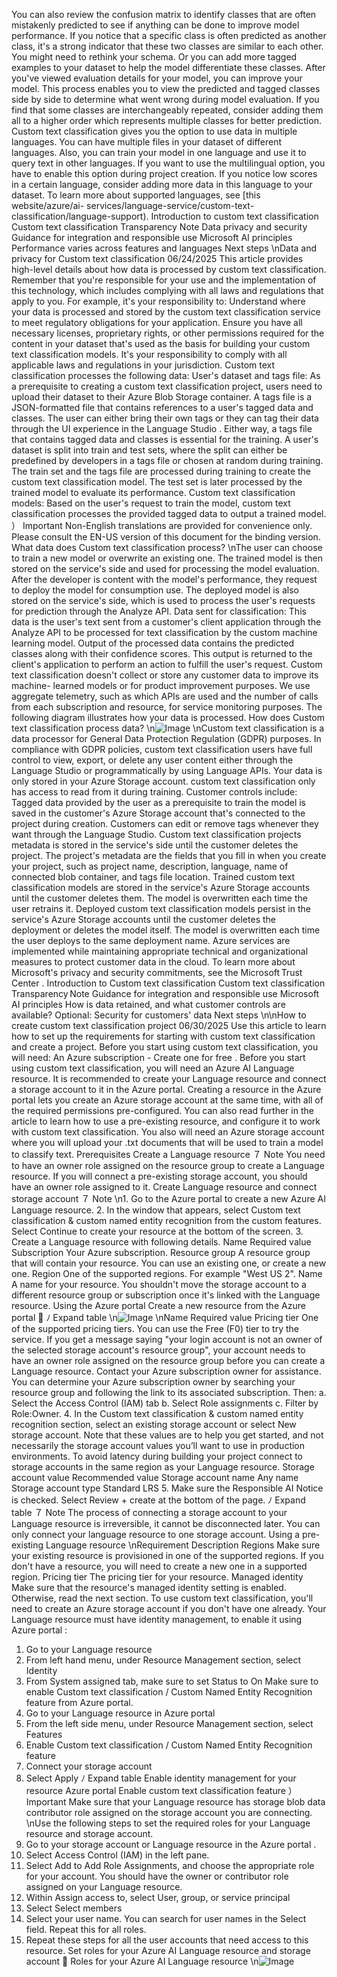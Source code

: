 You can also review the confusion matrix to identify classes that are often mistakenly predicted
to see if anything can be done to improve model performance. If you notice that a specific
class is often predicted as another class, it's a strong indicator that these two classes are similar
to each other. You might need to rethink your schema. Or you can add more tagged examples
to your dataset to help the model differentiate these classes.
After you've viewed evaluation details for your model, you can improve your model. This
process enables you to view the predicted and tagged classes side by side to determine what
went wrong during model evaluation. If you find that some classes are interchangeably
repeated, consider adding them all to a higher order which represents multiple classes for
better prediction.
Custom text classification gives you the option to use data in multiple languages. You can have
multiple files in your dataset of different languages. Also, you can train your model in one
language and use it to query text in other languages. If you want to use the multilingual
option, you have to enable this option during project creation.
If you notice low scores in a certain language, consider adding more data in this language to
your dataset. To learn more about supported languages, see [this website/azure/ai-
services/language-service/custom-text-classification/language-support).
Introduction to custom text classification
Custom text classification Transparency Note
Data privacy and security
Guidance for integration and responsible use
Microsoft AI principles
Performance varies across features and languages
Next steps
\nData and privacy for Custom text
classification
06/24/2025
This article provides high-level details about how data is processed by custom text
classification. Remember that you're responsible for your use and the implementation of this
technology, which includes complying with all laws and regulations that apply to you. For
example, it's your responsibility to:
Understand where your data is processed and stored by the custom text classification
service to meet regulatory obligations for your application.
Ensure you have all necessary licenses, proprietary rights, or other permissions required
for the content in your dataset that's used as the basis for building your custom text
classification models.
It's your responsibility to comply with all applicable laws and regulations in your jurisdiction.
Custom text classification processes the following data:
User's dataset and tags file: As a prerequisite to creating a custom text classification
project, users need to upload their dataset to their Azure Blob Storage container. A tags
file is a JSON-formatted file that contains references to a user's tagged data and classes.
The user can either bring their own tags or they can tag their data through the UI
experience in the Language Studio
. Either way, a tags file that contains tagged data and
classes is essential for the training.
A user's dataset is split into train and test sets, where the split can either be predefined by
developers in a tags file or chosen at random during training. The train set and the tags
file are processed during training to create the custom text classification model. The test
set is later processed by the trained model to evaluate its performance.
Custom text classification models: Based on the user's request to train the model,
custom text classification processes the provided tagged data to output a trained model.
） Important
Non-English translations are provided for convenience only. Please consult the EN-US
version of this document for the binding version.
What data does Custom text classification process?
\nThe user can choose to train a new model or overwrite an existing one. The trained model
is then stored on the service's side and used for processing the model evaluation. After
the developer is content with the model's performance, they request to deploy the model
for consumption use. The deployed model is also stored on the service's side, which is
used to process the user's requests for prediction through the Analyze API.
Data sent for classification: This data is the user's text sent from a customer's client
application through the Analyze API
 to be processed for text classification by the
custom machine learning model. Output of the processed data contains the predicted
classes along with their confidence scores. This output is returned to the client's
application to perform an action to fulfill the user's request.
Custom text classification doesn't collect or store any customer data to improve its machine-
learned models or for product improvement purposes. We use aggregate telemetry, such as
which APIs are used and the number of calls from each subscription and resource, for service
monitoring purposes.
The following diagram illustrates how your data is processed.
How does Custom text classification process data?
\n![Image](images/page83_image1.png)
\nCustom text classification is a data processor for General Data Protection Regulation (GDPR)
purposes. In compliance with GDPR policies, custom text classification users have full control to
view, export, or delete any user content either through the Language Studio
 or
programmatically by using Language APIs.
Your data is only stored in your Azure Storage account. custom text classification only has
access to read from it during training.
Customer controls include:
Tagged data provided by the user as a prerequisite to train the model is saved in the
customer's Azure Storage account that's connected to the project during creation.
Customers can edit or remove tags whenever they want through the Language Studio.
Custom text classification projects metadata is stored in the service's side until the
customer deletes the project. The project's metadata are the fields that you fill in when
you create your project, such as project name, description, language, name of connected
blob container, and tags file location.
Trained custom text classification models are stored in the service's Azure Storage
accounts until the customer deletes them. The model is overwritten each time the user
retrains it.
Deployed custom text classification models persist in the service's Azure Storage accounts
until the customer deletes the deployment or deletes the model itself. The model is
overwritten each time the user deploys to the same deployment name.
Azure services are implemented while maintaining appropriate technical and organizational
measures to protect customer data in the cloud.
To learn more about Microsoft's privacy and security commitments, see the Microsoft Trust
Center
.
Introduction to Custom text classification
Custom text classification Transparency Note
Guidance for integration and responsible use
Microsoft AI principles
How is data retained, and what customer controls
are available?
Optional: Security for customers' data
Next steps
\n\nHow to create custom text classification
project
06/30/2025
Use this article to learn how to set up the requirements for starting with custom text
classification and create a project.
Before you start using custom text classification, you will need:
An Azure subscription - Create one for free
.
Before you start using custom text classification, you will need an Azure AI Language resource.
It is recommended to create your Language resource and connect a storage account to it in
the Azure portal. Creating a resource in the Azure portal lets you create an Azure storage
account at the same time, with all of the required permissions pre-configured. You can also
read further in the article to learn how to use a pre-existing resource, and configure it to work
with custom text classification.
You also will need an Azure storage account where you will upload your .txt  documents that
will be used to train a model to classify text.
Prerequisites
Create a Language resource
７ Note
You need to have an owner role assigned on the resource group to create a
Language resource.
If you will connect a pre-existing storage account, you should have an owner role
assigned to it.
Create Language resource and connect storage
account
７ Note
\n1. Go to the Azure portal
 to create a new Azure AI Language resource.
2. In the window that appears, select Custom text classification & custom named
entity recognition from the custom features. Select Continue to create your
resource at the bottom of the screen.
3. Create a Language resource with following details.
Name
Required value
Subscription
Your Azure subscription.
Resource
group
A resource group that will contain your resource. You can use an existing
one, or create a new one.
Region
One of the supported regions. For example "West US 2".
Name
A name for your resource.
You shouldn't move the storage account to a different resource group or subscription
once it's linked with the Language resource.
Using the Azure portal
Create a new resource from the Azure portal

ﾉ
Expand table
\n![Image](images/page87_image1.png)
\nName
Required value
Pricing tier
One of the supported pricing tiers. You can use the Free (F0) tier to try the
service.
If you get a message saying "your login account is not an owner of the selected
storage account's resource group", your account needs to have an owner role assigned
on the resource group before you can create a Language resource. Contact your
Azure subscription owner for assistance.
You can determine your Azure subscription owner by searching your resource
group
 and following the link to its associated subscription. Then:
a. Select the Access Control (IAM) tab
b. Select Role assignments
c. Filter by Role:Owner.
4. In the Custom text classification & custom named entity recognition section, select
an existing storage account or select New storage account. Note that these values
are to help you get started, and not necessarily the storage account values you’ll
want to use in production environments. To avoid latency during building your
project connect to storage accounts in the same region as your Language resource.
Storage account value
Recommended value
Storage account name
Any name
Storage account type
Standard LRS
5. Make sure the Responsible AI Notice is checked. Select Review + create at the
bottom of the page.
ﾉ
Expand table
７ Note
The process of connecting a storage account to your Language resource is
irreversible, it cannot be disconnected later.
You can only connect your language resource to one storage account.
Using a pre-existing Language resource
\nRequirement
Description
Regions
Make sure your existing resource is provisioned in one of the supported regions. If you
don't have a resource, you will need to create a new one in a supported region.
Pricing tier
The pricing tier for your resource.
Managed
identity
Make sure that the resource's managed identity setting is enabled. Otherwise, read the
next section.
To use custom text classification, you'll need to create an Azure storage account if you don't
have one already.
Your Language resource must have identity management, to enable it using Azure
portal
:
1. Go to your Language resource
2. From left hand menu, under Resource Management section, select Identity
3. From System assigned tab, make sure to set Status to On
Make sure to enable Custom text classification / Custom Named Entity Recognition feature
from Azure portal.
1. Go to your Language resource in Azure portal
2. From the left side menu, under Resource Management section, select Features
3. Enable Custom text classification / Custom Named Entity Recognition feature
4. Connect your storage account
5. Select Apply
ﾉ
Expand table
Enable identity management for your resource
Azure portal
Enable custom text classification feature
） Important
Make sure that your Language resource has storage blob data contributor role
assigned on the storage account you are connecting.
\nUse the following steps to set the required roles for your Language resource and storage
account.
1. Go to your storage account or Language resource in the Azure portal
.
2. Select Access Control (IAM) in the left pane.
3. Select Add to Add Role Assignments, and choose the appropriate role for your account.
You should have the owner or contributor role assigned on your Language resource.
4. Within Assign access to, select User, group, or service principal
5. Select Select members
6. Select your user name. You can search for user names in the Select field. Repeat this for
all roles.
7. Repeat these steps for all the user accounts that need access to this resource.
Set roles for your Azure AI Language resource and storage
account

Roles for your Azure AI Language resource
\n![Image](images/page90_image1.png)